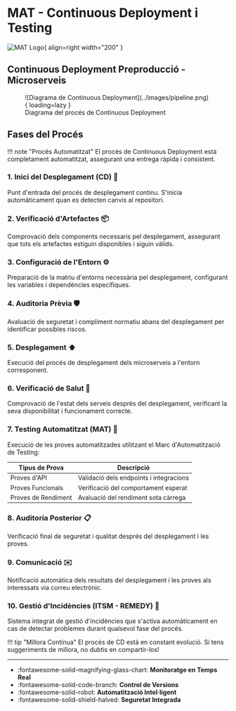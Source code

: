 # MAT - Continuous Deployment i Testing

![MAT Logo](../images/mat_logo.png){ align=right width="200" }

## Continuous Deployment Preproducció - Microserveis

<figure markdown>
  ![Diagrama de Continuous Deployment](../images/pipeline.png){ loading=lazy }
  <figcaption>Diagrama del procés de Continuous Deployment</figcaption>
</figure>

## Fases del Procés

!!! note "Procés Automatitzat"
    El procés de Continuous Deployment està completament automatitzat, assegurant una entrega ràpida i consistent.

### 1. Inici del Desplegament (CD) :rocket:

Punt d'entrada del procés de desplegament continu. S'inicia automàticament quan es detecten canvis al repositori.

### 2. Verificació d'Artefactes :package:

Comprovació dels components necessaris pel desplegament, assegurant que tots els artefactes estiguin disponibles i siguin vàlids.

### 3. Configuració de l'Entorn :gear:

Preparació de la matriu d'entorns necessària pel desplegament, configurant les variables i dependències específiques.

### 4. Auditoria Prèvia :shield:

Avaluació de seguretat i compliment normatiu abans del desplegament per identificar possibles riscos.

### 5. Desplegament :arrow_up:

Execució del procés de desplegament dels microserveis a l'entorn corresponent.

### 6. Verificació de Salut :heartbeat:

Comprovació de l'estat dels serveis després del desplegament, verificant la seva disponibilitat i funcionament correcte.

### 7. Testing Automatitzat (MAT) :microscope:

Execució de les proves automatitzades utilitzant el Marc d'Automatització de Testing:

| Tipus de Prova | Descripció |
|----------------|------------|
| Proves d'API | Validació dels endpoints i integracions |
| Proves Funcionals | Verificació del comportament esperat |
| Proves de Rendiment | Avaluació del rendiment sota càrrega |

### 8. Auditoria Posterior :clipboard:

Verificació final de seguretat i qualitat després del desplegament i les proves.

### 9. Comunicació :envelope:

Notificació automàtica dels resultats del desplegament i les proves als interessats via correu electrònic.

### 10. Gestió d'Incidències (ITSM - REMEDY) :wrench:

Sistema integrat de gestió d'incidències que s'activa automàticament en cas de detectar problemes durant qualsevol fase del procés.

!!! tip "Millora Contínua"
    El procés de CD està en constant evolució. Si tens suggeriments de millora, no dubtis en compartir-los!

---

<div class="grid cards" markdown>

- :fontawesome-solid-magnifying-glass-chart: **Monitoratge en Temps Real**
- :fontawesome-solid-code-branch: **Control de Versions**
- :fontawesome-solid-robot: **Automatització Intel·ligent**
- :fontawesome-solid-shield-halved: **Seguretat Integrada**

</div>



